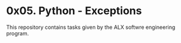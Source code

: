 # 0x05. Python - Exceptions
This repository contains tasks given by the ALX softwre engineering program.
